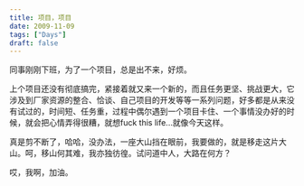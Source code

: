 ```yaml
---
title: 项目，项目
date: 2009-11-09
tags: ["Days"]
draft: false
---
```


同事刚刚下班，为了一个项目，总是出不来，好烦。

上个项目还没有彻底搞完，紧接着就又来一个新的，而且任务更坚、挑战更大，它涉及到厂家资源的整合、恰谈、自己项目的开发等等一系列问题，好多都是从来没有试过的，时间短、任务重，过程中偶尔遇到一个项目卡住、一个事情没办好的时候，就会把心情弄得很糟，就想fuck this life...就像今天这样。

真是剪不断了，哈哈，没办法，一座大山挡在眼前，我要做的，就是移走这片大山。呵，移山何其难，我亦独彷徨。试问道中人，大路在何方？

哎，我啊，加油。